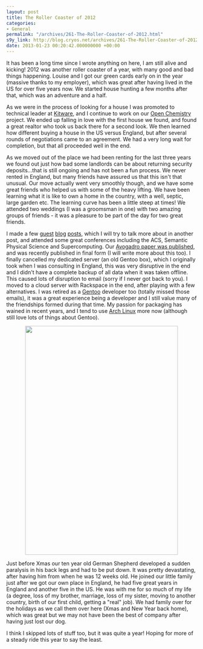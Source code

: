 ```yaml
---
layout: post
title: The Roller Coaster of 2012
categories:
- General
permalink: "/archives/261-The-Roller-Coaster-of-2012.html"
s9y_link: http://blog.cryos.net/archives/261-The-Roller-Coaster-of-2012.html
date: 2013-01-23 00:20:42.000000000 +00:00
---
```

<span><p>It has been a long time since I wrote anything on here, I am still alive and kicking! 2012 was another roller coaster of a year, with many good and bad things happening. Louise and I got our green cards early on in the year (massive thanks to my employer), which was great after having lived in the US for over five years now. We started house hunting a few months after that, which was an adventure and a half.</p>

<p>As we were in the process of looking for a house I was promoted to technical leader at <a href="http://www.kitware.com/">Kitware</a>, and I continue to work on our <a href="http://openchemistry.org/">Open Chemistry</a> project. We ended up falling in love with the first house we found, and found a great realtor who took us back there for a second look. We then learned how different buying a house in the US versus England, but after several rounds of negotiations came to an agreement. We had a very long wait for completion, but that all proceeded well in the end.</p>

<p>As we moved out of the place we had been renting for the last three years we found out just how bad some landlords can be about returning security deposits...that is still ongoing and has not been a fun process. We never rented in England, but many friends have assured us that this isn't that unusual. Our move actually went very smoothly though, and we have some great friends who helped us with some of the heavy lifting. We have been learning what it is like to own a home in the country, with a well, septic, large garden etc. The learning curve has been a little steep at times! We attended two weddings (I was a groomsman in one) with two amazing groups of friends - it was a pleasure to be part of the day for two great friends.</p>

<p>I made a few <a href="http://www.nature.com/spoton/2012/08/phdelta-the-road-less-travelled-from-phd-to-software-development/">guest</a> <a href="http://www.nature.com/spoton/2012/10/the-scholarly-poor/">blog</a> <a href="http://opensource.com/life/12/11/scientific-research-publication-process">posts</a>, which I will try to talk more about in another post, and attended some great conferences including the ACS, Semantic Physical Science and Supercomputing. Our <a href="http://www.jcheminf.com/content/4/1/17">Avogadro paper was published</a>, and was recently published in final form (I will write more about this too). I finally cancelled my dedicated server (an old Gentoo box), which I originally took when I was consulting in England, this was very disruptive in the end and I didn't have a complete backup of all data when it was taken offline. This caused lots of disruption to email (sorry if I never got back to you). I moved to a cloud server with Rackspace in the end, after playing with a few alternatives. I was retired as a <a href="http://www.gentoo.org/">Gentoo</a> developer too (totally missed those emails), it was a great experience being a developer and I still value many of the friendships formed during that time. My passion for packaging has wained in recent years, and I tend to use <a href="http://www.archlinux.org/">Arch Linux</a> more now (although still love lots of things about Gentoo).</p>

<center><img src="http://blog.cryos.net/uploads/dax-thought.jpg" width="404" height="604" /></center>

<p>Just before Xmas our ten year old German Shepherd developed a sudden paralysis in his back legs and had to be put down. It was pretty devastating, after having him from when he was 12 weeks old. He joined our little family just after we got our own place in England, he had five great years in England and another five in the US. He was with me for so much of my life (a degree, loss of my brother, marriage, loss of my sister, moving to another country, birth of our first child, getting a "real" job). We had family over for the holidays as we call them over here (Xmas and New Year back home), which was great but we may not have been the best of company after having just lost our dog.</p>

<p>I think I skipped lots of stuff too, but it was quite a year! Hoping for more of a steady ride this year to say the least.</p></span>
